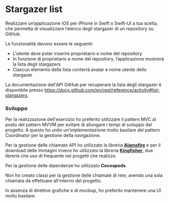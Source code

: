 # Stargazer list

Realizzare un’applicazione iOS per iPhone in Swift o Swift-UI a tua scelta, che permetta di visualizzare l’elenco degli stargazer di un repository su GitHub.

Le funzionalità devono essere le seguenti:

* L’utente deve poter inserire proprietario e nome del repository
* In funzione di proprietario e nome del repository, l’applicazione mostrerà la lista degli stargazers
* Ciascun elemento della lista conterrà avatar e nome utente dello stargazer

La documentazione dell'API GitHub per recuperare la lista degli stargazer è disponibile presso https://docs.github.com/en/rest/reference/activity#list-stargazers.

### Sviluppo

Per la realizzazione dell'esercizio ho preferito utilizzare il pattern MVC al posto del pattern MVVM per evitare di allungare i tempi di sviluppo del progetto. A questo ho unito un'implementazione molto basilare del pattern Coordinator per la gestione della navigazione.

Per la gestione delle chiamate API ho utilizzato la libreria [**Alamofire**](https://github.com/Alamofire/Alamofire) e per il download delle immagini invece ho utilizzato la libreria [**Kingfisher**](https://github.com/onevcat/Kingfisher), due librerie che uso di frequente nei progetti che realizzo.

Per la gestione delle dipendenze ho utilizzato **Cocoapods**.

Non ho creato classi per la gestione delle chiamate di rete, avendo una sola chiamata da effettuare all'interno del progetto.

In assenza di direttive grafiche e di mockup, ho preferito mantenere una UI molto basilare.